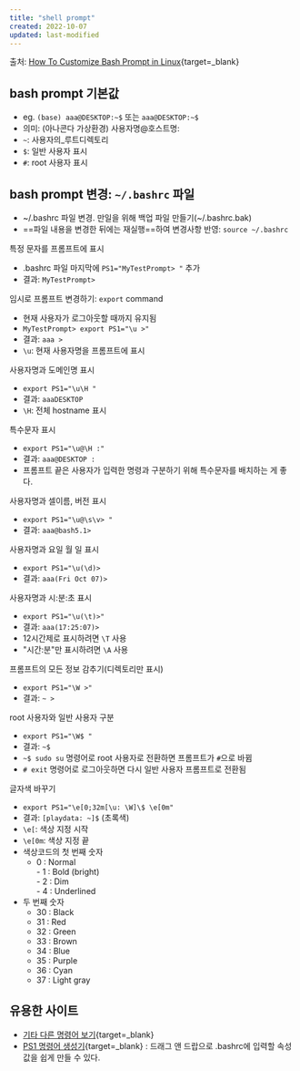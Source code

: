 ```yaml
---
title: "shell prompt"
created: 2022-10-07
updated: last-modified
---
```


출처: [How To Customize Bash Prompt in Linux](https://phoenixnap.com/kb/change-bash-prompt-linux){target=_blank}

## bash prompt 기본값

- eg. `(base) aaa@DESKTOP:~$` 또는 `aaa@DESKTOP:~$`
- 의미: (아나콘다 가상환경) 사용자명@호스트명:
- `~`: 사용자의_루트디렉토리
- `$`: 일반 사용자 표시
- `#`: root 사용자 표시

## bash prompt 변경: `~/.bashrc` 파일

- ~/.bashrc 파일 변경. 만일을 위해 백업 파일 만들기(~/.bashrc.bak)
- ==파일 내용을 변경한 뒤에는 재실행==하여 변경사항 반영: `source ~/.bashrc`

특정 문자를 프롬프트에 표시

- .bashrc 파일 마지막에 `PS1="MyTestPrompt> "` 추가
- 결과: `MyTestPrompt>`

임시로 프롬프트 변경하기: `export` command

- 현재 사용자가 로그아웃할 때까지 유지됨
- `MyTestPrompt> export PS1="\u >"`
- 결과: `aaa >`
- `\u`: 현재 사용자명을 프롬프트에 표시

사용자명과 도메인명 표시

- `export PS1="\u\H "`
- 결과: `aaaDESKTOP`
- `\H`: 전체 hostname 표시

특수문자 표시

- `export PS1="\u@\H :"`
- 결과: `aaa@DESKTOP :`
- 프롬프트 끝은 사용자가 입력한 명령과 구분하기 위해 특수문자를 배치하는 게 좋다.

사용자명과 셀이름, 버전 표시

- `export PS1="\u@\s\v> "`
- 결과: `aaa@bash5.1>`

사용자명과 요일 월 일 표시

- `export PS1="\u(\d)>`
- 결과: `aaa(Fri Oct 07)>`

사용자명과 시:분:초 표시

- `export PS1="\u(\t)>"`
- 결과: `aaa(17:25:07)>`
- 12시간제로 표시하려면 `\T` 사용
- "시간:분"만 표시하려면 `\A` 사용

프롬프트의 모든 정보 감추기(디렉토리만 표시)

- `export PS1="\W >"`
- 결과: `~ >`

root 사용자와 일반 사용자 구분

- `export PS1="\W$ "`
- 결과: `~$`
- `~$ sudo su` 명령어로 root 사용자로 전환하면 프롬프트가 `#`으로 바뀜
- `# exit` 명령어로 로그아웃하면 다시 일반 사용자 프롬프트로 전환됨

글자색 바꾸기

- `export PS1="\e[0;32m[\u: \W]\$ \e[0m"`
- 결과: `[playdata: ~]$` (초록색)
- `\e[`: 색상 지정 시작
- `\e[0m`: 색상 지정 끝
- 색상코드의 첫 번째 숫자
	- 0 : Normal  
	- 1 : Bold (bright)  
	- 2 : Dim  
	- 4 : Underlined
- 두 번째 숫자
	- 30 : Black
	- 31 : Red
	- 32 : Green
	- 33 : Brown
	- 34 : Blue
	- 35 : Purple
	- 36 : Cyan
	- 37 : Light gray

## 유용한 사이트

- [기타 다른 명령어 보기](https://ss64.com/bash/syntax-prompt.html){target=_blank}
- [PS1 명령어 생성기](https://bashrcgenerator.com/){target=_blank} : 드래그 앤 드랍으로 .bashrc에 입력할 속성값을 쉽게 만들 수 있다.
